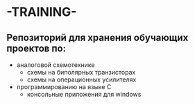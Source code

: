# -TRAINING-
Репозиторий для хранения обучающих проектов по: 
---
- аналоговой схемотехнике
  - схемы на биполярных транзисторах
  - схемы на операционных усилителях
- программированию на языке С
  - консольные приложения для windows